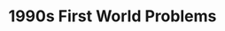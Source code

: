 ---
layout: post
title:  "1990s First World Problems"
categories: meme-template
template_id: 478
---